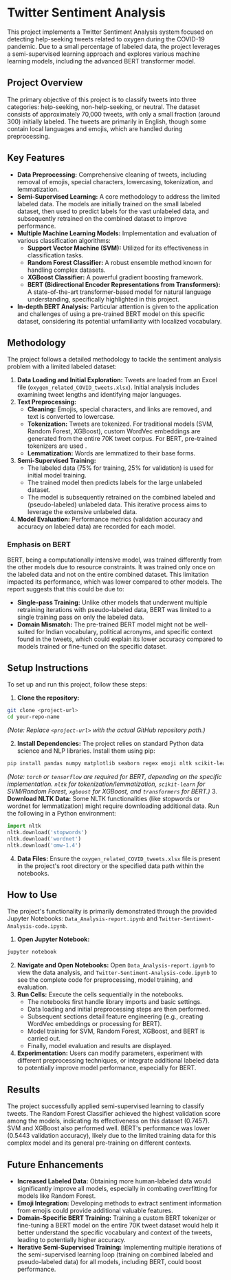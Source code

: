 # Twitter Sentiment Analysis
This project implements a Twitter Sentiment Analysis system focused on detecting help-seeking tweets related to oxygen during the COVID-19 pandemic. Due to a small percentage of labeled data, the project leverages a semi-supervised learning approach and explores various machine learning models, including the advanced BERT transformer model.

## Project Overview

The primary objective of this project is to classify tweets into three categories: help-seeking, non-help-seeking, or neutral. The dataset consists of approximately 70,000 tweets, with only a small fraction (around 300) initially labeled. The tweets are primarily in English, though some contain local languages and emojis, which are handled during preprocessing.

## Key Features

* **Data Preprocessing:** Comprehensive cleaning of tweets, including removal of emojis, special characters, lowercasing, tokenization, and lemmatization.
* **Semi-Supervised Learning:** A core methodology to address the limited labeled data. The models are initially trained on the small labeled dataset, then used to predict labels for the vast unlabeled data, and subsequently retrained on the combined dataset to improve performance.
* **Multiple Machine Learning Models:** Implementation and evaluation of various classification algorithms:
    * **Support Vector Machine (SVM):** Utilized for its effectiveness in classification tasks.
    * **Random Forest Classifier:** A robust ensemble method known for handling complex datasets.
    * **XGBoost Classifier:** A powerful gradient boosting framework.
    * **BERT (Bidirectional Encoder Representations from Transformers):** A state-of-the-art transformer-based model for natural language understanding, specifically highlighted in this project.
* **In-depth BERT Analysis:** Particular attention is given to the application and challenges of using a pre-trained BERT model on this specific dataset, considering its potential unfamiliarity with localized vocabulary.


## Methodology

The project follows a detailed methodology to tackle the sentiment analysis problem with a limited labeled dataset:

1. **Data Loading and Initial Exploration:** Tweets are loaded from an Excel file (`oxygen_related_COVID_tweets.xlsx`). Initial analysis includes examining tweet lengths and identifying major languages.
2. **Text Preprocessing:**
    * **Cleaning:** Emojis, special characters, and links are removed, and text is converted to lowercase.
    * **Tokenization:** Tweets are tokenized. For traditional models (SVM, Random Forest, XGBoost), custom WordVec embeddings are generated from the entire 70K tweet corpus. For BERT, pre-trained tokenizers are used .
    * **Lemmatization:** Words are lemmatized to their base forms.
3. **Semi-Supervised Training:**
    * The labeled data (75% for training, 25% for validation) is used for initial model training.
    * The trained model then predicts labels for the large unlabeled dataset.
    * The model is subsequently retrained on the combined labeled and (pseudo-labeled) unlabeled data. This iterative process aims to leverage the extensive unlabeled data.
4. **Model Evaluation:** Performance metrics (validation accuracy and accuracy on labeled data) are recorded for each model.

### Emphasis on BERT

BERT, being a computationally intensive model, was trained differently from the other models due to resource constraints. It was trained only once on the labeled data and not on the entire combined dataset. This limitation impacted its performance, which was lower compared to other models. The report suggests that this could be due to:

* **Single-pass Training:** Unlike other models that underwent multiple retraining iterations with pseudo-labeled data, BERT was limited to a single training pass on only the labeled data.
* **Domain Mismatch:** The pre-trained BERT model might not be well-suited for Indian vocabulary, political acronyms, and specific context found in the tweets, which could explain its lower accuracy compared to models trained or fine-tuned on the specific dataset.


## Setup Instructions

To set up and run this project, follow these steps:

1. **Clone the repository:**

```bash
git clone <project-url>
cd your-repo-name
```

*(Note: Replace `<project-url>` with the actual GitHub repository path.)*

2. **Install Dependencies:**
The project relies on standard Python data science and NLP libraries. Install them using pip:

```bash
pip install pandas numpy matplotlib seaborn regex emoji nltk scikit-learn xgboost transformers torch
```

*(Note: `torch` or `tensorflow` are required for BERT, depending on the specific implementation. `nltk` for tokenization/lemmatization, `scikit-learn` for SVM/Random Forest, `xgboost` for XGBoost, and `transformers` for BERT.)*
3. **Download NLTK Data:**
Some NLTK functionalities (like stopwords or wordnet for lemmatization) might require downloading additional data. Run the following in a Python environment:

```python
import nltk
nltk.download('stopwords')
nltk.download('wordnet')
nltk.download('omw-1.4')
```

4. **Data Files:** Ensure the `oxygen_related_COVID_tweets.xlsx` file is present in the project's root directory or the specified data path within the notebooks.

## How to Use

The project's functionality is primarily demonstrated through the provided Jupyter Notebooks: `Data_Analysis-report.ipynb` and `Twitter-Sentiment-Analysis-code.ipynb`.

1. **Open Jupyter Notebook:**

```bash
jupyter notebook
```

2. **Navigate and Open Notebooks:** Open `Data_Analysis-report.ipynb` to view the data analysis, and `Twitter-Sentiment-Analysis-code.ipynb` to see the complete code for preprocessing, model training, and evaluation.
3. **Run Cells:** Execute the cells sequentially in the notebooks.
    * The notebooks first handle library imports and basic settings.
    * Data loading and initial preprocessing steps are then performed.
    * Subsequent sections detail feature engineering (e.g., creating WordVec embeddings or processing for BERT).
    * Model training for SVM, Random Forest, XGBoost, and BERT is carried out.
    * Finally, model evaluation and results are displayed.
4. **Experimentation:** Users can modify parameters, experiment with different preprocessing techniques, or integrate additional labeled data to potentially improve model performance, especially for BERT.

## Results

The project successfully applied semi-supervised learning to classify tweets. The Random Forest Classifier achieved the highest validation score among the models, indicating its effectiveness on this dataset (0.7457). SVM and XGBoost also performed well. BERT's performance was lower (0.5443 validation accuracy), likely due to the limited training data for this complex model and its general pre-training on different contexts.

## Future Enhancements

* **Increased Labeled Data:** Obtaining more human-labeled data would significantly improve all models, especially in combating overfitting for models like Random Forest.
* **Emoji Integration:** Developing methods to extract sentiment information from emojis could provide additional valuable features.
* **Domain-Specific BERT Training:** Training a custom BERT tokenizer or fine-tuning a BERT model on the entire 70K tweet dataset would help it better understand the specific vocabulary and context of the tweets, leading to potentially higher accuracy.
* **Iterative Semi-Supervised Training:** Implementing multiple iterations of the semi-supervised learning loop (training on combined labeled and pseudo-labeled data) for all models, including BERT, could boost performance.